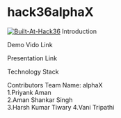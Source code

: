 # hack36alphaX
<a href="https://hack36.com/">![Built-At-Hack36](https://user-images.githubusercontent.com/97390445/164951395-d02788ae-a1cc-4430-b7e6-dd2be82b820c.png)</a>
Introduction

Demo Vido Link


Presentation Link


Technology Stack




Contributors
Team Name: alphaX<br>
1.Priyank Aman<br>
2.Aman Shankar Singh<br>
3.Harsh Kumar Tiwary
4.Vani Tripathi
